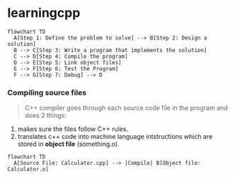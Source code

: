 # learningcpp


```mermaid
flowchart TD
  A[Step 1: Define the problem to solve] --> B[Step 2: Design a solution]
  B --> C[Step 3: Write a program that implements the solution]
  C --> D[Step 4: Compile the program]
  D --> E[Step 5: Link object files]
  E --> F[Step 6: Test the Program]
  F --> G[Step 7: Debug] --> D

```

### Compiling source files
> C++ compiler goes through each source code file in the program and does 2 things:
1. makes sure the files follow C++ rules.
2. translates c++ code into machine language intstructions which are stored in **object file** (something.o).

```mermaid
flowchart TD
  A[Source File: Calculator.cpp] --> |Compile| B[Object file: Calculator.o]


```
   

